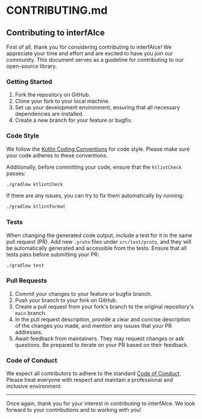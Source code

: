 # CONTRIBUTING.md

## Contributing to interfAIce

First of all, thank you for considering contributing to interfAIce! We appreciate your time and effort and are excited to have you join our community. This document serves as a guideline for contributing to our open-source library.

### Getting Started

1. Fork the repository on GitHub.
2. Clone your fork to your local machine.
3. Set up your development environment, ensuring that all necessary dependencies are installed.
4. Create a new branch for your feature or bugfix.

### Code Style

We follow the [Kotlin Coding Conventions](https://kotlinlang.org/docs/coding-conventions.html) for code style. Please make sure your code adheres to these conventions.

Additionally, before committing your code, ensure that the `ktlintCheck` passes:
```bash
./gradlew ktlintCheck
```
If there are any issues, you can try to fix them automatically by running:
```bash
./gradlew ktlintFormat
```

### Tests

When changing the generated code output, include a test for it in the same pull request (PR). Add new `.proto` files under `src/test/proto`, and they will be automatically generated and accessible from the tests. Ensure that all tests pass before submitting your PR:
```bash
./gradlew test
```

### Pull Requests

1. Commit your changes to your feature or bugfix branch.
2. Push your branch to your fork on GitHub.
3. Create a pull request from your fork's branch to the original repository's `main` branch.
4. In the pull request description, provide a clear and concise description of the changes you made, and mention any issues that your PR addresses.
5. Await feedback from maintainers. They may request changes or ask questions. Be prepared to iterate on your PR based on their feedback.

### Code of Conduct

We expect all contributors to adhere to the standard [Code of Conduct](https://www.contributor-covenant.org/version/2/0/code_of_conduct.html). Please treat everyone with respect and maintain a professional and inclusive environment.

---

Once again, thank you for your interest in contributing to interfAIce. We look forward to your contributions and to working with you!
